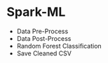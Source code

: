 # Spark-ML

- Data Pre-Process
- Data Post-Process
- Random Forest Classification
- Save Cleaned CSV